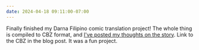 ```yaml
---
date: 2024-04-18 09:11:00-07:00
---
```

Finally finished my Darna Filipino comic translation project! The whole thing is compiled to CBZ format, and [I've posted my thoughts on the story](https://multoghost.wordpress.com/2024/04/17/retrospective-thoughs-on-1950s-darna/). Link to the CBZ in the blog post. It was a fun project.